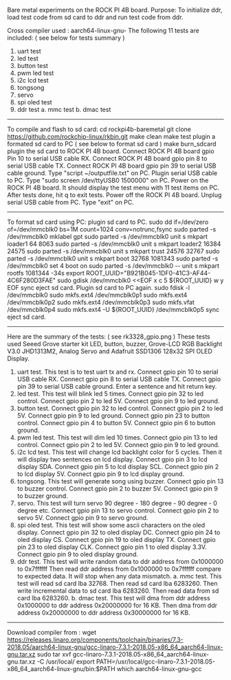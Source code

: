 Bare metal experiments on the ROCK PI 4B board.
Purpose: To initialize ddr, load test code from sd card to ddr and run test code from ddr.

Cross compiler used : aarch64-linux-gnu-
The following 11 tests are included: ( see below for tests summary )
1. uart test
2. led test
3. button test
4. pwm led test
5. i2c lcd test
6. tongsong
7. servo
8. spi oled test
9. ddr test
a. mmc test
b. dmac test

-------------------------------------------------------------------
To compile and flash to sd card:
cd rockpi4b-baremetal
git clone https://github.com/rockchip-linux/rkbin.git
make clean
make test
plugin a formated sd card to PC ( see below to format sd card )
make burn_sdcard
plugin the sd card to ROCK PI 4B board.
Connect ROCK PI 4B board gpio Pin 10 to serial USB cable RX.
Connect ROCK PI 4B board gpio pin 8 to serial USB cable TX. 
Connect ROCK PI 4B board gpio pin 39 to serial USB cable ground. 
Type "script ~/outputfile.txt" on PC.
Plugin serial USB cable to PC.
Type "sudo screen /dev/ttyUSB0 1500000" on PC.
Power on the ROCK PI 4B board.
It should display the test menu with 11 test items on PC.
After tests done, hit q to exit tests.
Power off the ROCK PI 4B board.
Unplug serial USB cable from PC.
Type "exit" on PC.

-------------------------------------------------------------------------
To format sd card using PC:
plugin sd card to PC.
sudo dd if=/dev/zero of=/dev/mmcblk0 bs=1M count=1024 conv=notrunc,fsync
sudo parted -s /dev/mmcblk0 mklabel gpt
sudo parted -s /dev/mmcblk0 unit s mkpart loader1 64 8063
sudo parted -s /dev/mmcblk0 unit s mkpart loader2 16384 24575
sudo parted -s /dev/mmcblk0 unit s mkpart trust 24576 32767
sudo parted -s /dev/mmcblk0 unit s mkpart boot 32768 1081343
sudo parted -s /dev/mmcblk0 set 4 boot on
sudo parted -s /dev/mmcblk0 -- unit s mkpart rootfs 1081344 -34s
export ROOT_UUID="B921B045-1DF0-41C3-AF44-4C6F280D3FAE"
sudo gdisk /dev/mmcblk0 <<EOF
x
c
5
${ROOT_UUID}
w
y
EOF
sync
eject sd card. 
Plugin sd card to PC again.
sudo fdisk -l /dev/mmcblk0
sudo mkfs.ext4 /dev/mmcblk0p1
sudo mkfs.ext4 /dev/mmcblk0p2
sudo mkfs.ext4 /dev/mmcblk0p3
sudo mkfs.vfat /dev/mmcblk0p4
sudo mkfs.ext4 -U ${ROOT_UUID} /dev/mmcblk0p5
sync
eject sd card.

-----------------------------------------------------------------------
Here are the summary of the tests: ( see rk3328_gpio.png )
These tests used Seeed Grove starter kit LED, button, buzzer, Grove-LCD RGB Backlight V3.0 JHD1313M2, Analog Servo and Adafruit SSD1306 128x32 SPI OLED Display.
1. uart test. 
   This test is to test uart tx and rx.
   Connect gpio pin 10 to serial USB cable RX.
   Connect gpio pin 8 to serial USB cable TX.
   Connect gpio pin 39 to serial USB cable ground.
   Enter a sentence and hit return key. 
2. led test.
   This test will blink led 5 times. 
   Connect gpio pin 32 to led control. 
   Connect gpio pin 2 to led 5V. 
   Connect gpio pin 9 to led ground.
3. button test. 
   Connect gpio pin 32 to led control. 
   Connect gpio pin 2 to led 5V. 
   Connect gpio pin 9 to led ground. 
   Connect gpio pin 23 to button control.
   Connect gpio pin 4 to button 5V.
   Connect gpio pin 6 to button ground.
4. pwm led test.
   This test will dim led 10 times.
   Connect gpio pin 13 to led control.
   Connect gpio pin 2 to led 5V.
   Connect gpio pin 9 to led ground.
5. i2c lcd test.
   This test will change lcd backlight color for 5 cycles.
   Then it will display two sentences on lcd display.
   Connect gpio pin 3 to lcd display SDA.
   Connect gpio pin 5 to lcd display SCL.
   Connect gpio pin 2 to lcd display 5V.
   Connect gpio pin 9 to lcd display ground.
6. tongsong.
   This test will generate song using buzzer.
   Connect gpio pin 13 to buzzer control.
   Connect gpio pin 2 to buzzer 5V.
   Connect gpio pin 9 to buzzer ground. 
7. servo.
   This test will turn servo 90 degree - 180 degree - 90 degree - 0 degree etc.
   Connect gpio pin 13 to servo control.
   Connect gpio pin 2 to servo 5V.
   Connect gpio pin 9 to servo ground.
8. spi oled test.
   This test will show some ascii characters on the oled display.
   Connect gpio pin 32 to oled display DC.
   Connect gpio pin 24 to oled display CS.
   Connect gpio pin 19 to oled display TX.
   Connect gpio pin 23 to oled display CLK.
   Connect gpio pin 1 to oled display 3.3V.
   Connect gpio pin 9 to oled display ground.
9. ddr test.
   This test will write random data to ddr address from 0x1000000 to 0x7ffffff
   Then read ddr address from 0x1000000 to 0x7ffffff compare to expected data.
   It will stop when any data mismatch.
a. mmc test.
   This test will read sd card lba 32768.
   Then read sd card lba 6283260.
   Then write incremental data to sd card lba 6283260.
   Then read data from sd card lba 6283260.
b. dmac test.
   This test will dma from ddr address 0x1000000 to ddr address 0x20000000 for 16 KB.
   Then dma from ddr address 0x20000000 to ddr address 0x30000000 for 16 KB.

-----------------------------------------------------------------------------
Download compiler from :
wget https://releases.linaro.org/components/toolchain/binaries/7.3-2018.05/aarch64-linux-gnu/gcc-linaro-7.3.1-2018.05-x86_64_aarch64-linux-gnu.tar.xz
sudo tar xvf gcc-linaro-7.3.1-2018.05-x86_64_aarch64-linux-gnu.tar.xz  -C /usr/local/
export PATH=/usr/local/gcc-linaro-7.3.1-2018.05-x86_64_aarch64-linux-gnu/bin:$PATH
which aarch64-linux-gnu-gcc

